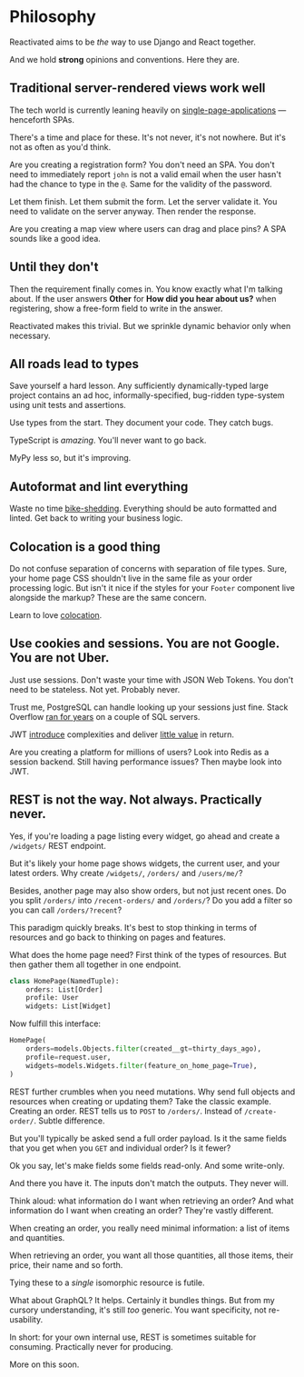 # Philosophy

Reactivated aims to be _the_ way to use Django and React together.

And we hold **strong** opinions and conventions. Here they are.

## Traditional server-rendered views work well

The tech world is currently leaning heavily on
[single-page-applications](https://en.wikipedia.org/wiki/Single-page_application) —
henceforth SPAs.

There's a time and place for these. It's not never, it's not nowhere. But it's not as
often as you'd think.

Are you creating a registration form? You don't need an SPA. You don't need to
immediately report `john` is not a valid email when the user hasn't had the chance to
type in the `@`. Same for the validity of the password.

Let them finish. Let them submit the form. Let the server validate it. You need to
validate on the server anyway. Then render the response.

Are you creating a map view where users can drag and place pins? A SPA sounds like a
good idea.

## Until they don't

Then the requirement finally comes in. You know exactly what I'm talking about. If the
user answers **Other** for **How did you hear about us?** when registering, show a
free-form field to write in the answer.

Reactivated makes this trivial. But we sprinkle dynamic behavior only when necessary.

## All roads lead to types

Save yourself a hard lesson. Any sufficiently dynamically-typed large project contains
an ad hoc, informally-specified, bug-ridden type-system using unit tests and assertions.

Use types from the start. They document your code. They catch bugs.

TypeScript is _amazing_. You'll never want to go back.

MyPy less so, but it's improving.

## Autoformat and lint everything

Waste no time [bike-shedding](https://en.wikipedia.org/wiki/Law_of_triviality).
Everything should be auto formatted and linted. Get back to writing your business logic.

## Colocation is a good thing

Do not confuse separation of concerns with separation of file types. Sure, your home
page CSS shouldn't live in the same file as your order processing logic. But isn't it
nice if the styles for your `Footer` component live alongside the markup? These are the
same concern.

Learn to love [colocation](https://kentcdodds.com/blog/colocation).

## Use cookies and sessions. You are not Google. You are not Uber.

Just use sessions. Don't waste your time with JSON Web Tokens. You don't need to be
stateless. Not yet. Probably never.

Trust me, PostgreSQL can handle looking up your sessions just fine. Stack Overflow
[ran for years](https://news.ycombinator.com/item?id=24970508) on a couple of SQL
servers.

JWT [introduce](https://news.ycombinator.com/item?id=13865459) complexities and deliver
[little value](https://news.ycombinator.com/item?id=27136539) in return.

Are you creating a platform for millions of users? Look into Redis as a session backend.
Still having performance issues? Then maybe look into JWT.

## REST is not the way. Not always. Practically never.

Yes, if you're loading a page listing every widget, go ahead and create a `/widgets/`
REST endpoint.

But it's likely your home page shows widgets, the current user, and your latest orders.
Why create `/widgets/`, `/orders/` and `/users/me/`?

Besides, another page may also show orders, but not just recent ones. Do you split
`/orders/` into `/recent-orders/` and `/orders/`? Do you add a filter so you can call
`/orders/?recent`?

This paradigm quickly breaks. It's best to stop thinking in terms of resources and go
back to thinking on pages and features.

What does the home page need? First think of the types of resources. But then gather
them all together in one endpoint.

```python
class HomePage(NamedTuple):
    orders: List[Order]
    profile: User
    widgets: List[Widget]
```

Now fulfill this interface:

```python
HomePage(
    orders=models.Objects.filter(created__gt=thirty_days_ago),
    profile=request.user,
    widgets=models.Widgets.filter(feature_on_home_page=True),
)
```

REST further crumbles when you need mutations. Why send full objects and resources when
creating or updating them? Take the classic example. Creating an order. REST tells us to
`POST` to `/orders/`. Instead of `/create-order/`. Subtle difference.

But you'll typically be asked send a full order payload. Is it the same fields that you
get when you `GET` and individual order? Is it fewer?

Ok you say, let's make fields some fields read-only. And some write-only.

And there you have it. The inputs don't match the outputs. They never will.

Think aloud: what information do I want when retrieving an order? And what information
do I want when creating an order? They're vastly different.

When creating an order, you really need minimal information: a list of items and
quantities.

When retrieving an order, you want all those quantities, all those items, their price,
their name and so forth.

Tying these to a _single_ isomorphic resource is futile.

What about GraphQL? It helps. Certainly it bundles things. But from my cursory
understanding, it's still _too_ generic. You want specificity, not re-usability.

In short: for your own internal use, REST is sometimes suitable for consuming.
Practically never for producing.

More on this soon.
